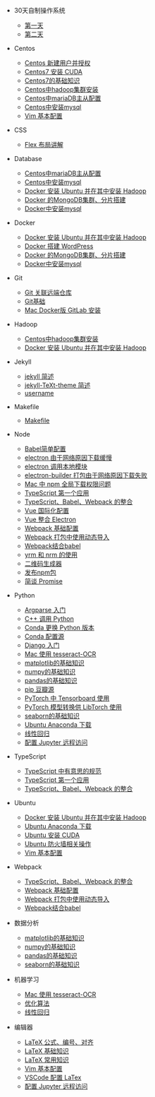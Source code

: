 * 30天自制操作系统
	* [第一天](./30天自制操作系统/第一天.md)
	* [第二天](./30天自制操作系统/第二天.md)

* Centos
	* [Centos 新建用户并授权](./Centos/Centos%20新建用户并授权.md)
	* [Centos7 安装 CUDA](./Centos/Centos7%20安装%20CUDA.md)
	* [Centos7的基础知识](./Centos/Centos7的基础知识.md)
	* [Centos中hadoop集群安装](./Centos/Centos中hadoop集群安装.md)
	* [Centos中mariaDB主从配置](./Centos/Centos中mariaDB主从配置.md)
	* [Centos中安装mysql](./Centos/Centos中安装mysql.md)
	* [Vim 基本配置](./Centos/Vim%20基本配置.md)

* CSS
	* [Flex 布局讲解](./CSS/Flex%20布局讲解.md)

* Database
	* [Centos中mariaDB主从配置](./Database/Centos中mariaDB主从配置.md)
	* [Centos中安装mysql](./Database/Centos中安装mysql.md)
	* [Docker 安装 Ubuntu 并在其中安装 Hadoop](./Database/Docker%20安装%20Ubuntu%20并在其中安装%20Hadoop.md)
	* [Docker 的MongoDB集群、分片搭建](./Database/Docker%20的MongoDB集群、分片搭建.md)
	* [Docker中安装mysql](./Database/Docker中安装mysql.md)

* Docker
	* [Docker 安装 Ubuntu 并在其中安装 Hadoop](./Docker/Docker%20安装%20Ubuntu%20并在其中安装%20Hadoop.md)
	* [Docker 搭建 WordPress](./Docker/Docker%20搭建%20WordPress.md)
	* [Docker 的MongoDB集群、分片搭建](./Docker/Docker%20的MongoDB集群、分片搭建.md)
	* [Docker中安装mysql](./Docker/Docker中安装mysql.md)

* Git
	* [Git 关联远端仓库](./Git/Git%20关联远端仓库.md)
	* [Git基础](./Git/Git基础.md)
	* [Mac Docker版 GitLab 安装](./Git/Mac%20Docker版%20GitLab%20安装.md)

* Hadoop
	* [Centos中hadoop集群安装](./Hadoop/Centos中hadoop集群安装.md)
	* [Docker 安装 Ubuntu 并在其中安装 Hadoop](./Hadoop/Docker%20安装%20Ubuntu%20并在其中安装%20Hadoop.md)

* Jekyll
	* [jekyll 简述](./Jekyll/jekyll%20简述.md)
	* [jekyll-TeXt-theme 简述](./Jekyll/jekyll-TeXt-theme%20简述.md)
	* [username](./Jekyll/username.github.io%20博客简述.md)

* Makefile
	* [Makefile](./Makefile/Makefile.md)

* Node
	* [Babel简单配置](./Node/Babel简单配置.md)
	* [electron 由于网络原因下载缓慢](./Node/electron%20由于网络原因下载缓慢.md)
	* [electron 调用本地模块](./Node/electron%20调用本地模块.md)
	* [electron-builder 打包由于网络原因下载失败](./Node/electron-builder%20打包由于网络原因下载失败.md)
	* [Mac 中 npm 全局下载权限问题](./Node/Mac%20中%20npm%20全局下载权限问题.md)
	* [TypeScript 第一个应用](./Node/TypeScript%20第一个应用.md)
	* [TypeScript、Babel、Webpack 的整合](./Node/TypeScript、Babel、Webpack%20的整合.md)
	* [Vue 国际化配置](./Node/Vue%20国际化配置.md)
	* [Vue 整合 Electron](./Node/Vue%20整合%20Electron.md)
	* [Webpack 基础配置](./Node/Webpack%20基础配置.md)
	* [Webpack 打包中使用动态导入](./Node/Webpack%20打包中使用动态导入.md)
	* [Webpack结合babel](./Node/Webpack结合babel.md)
	* [yrm 和 nrm 的使用](./Node/yrm%20和%20nrm%20的使用.md)
	* [二维码生成器](./Node/二维码生成器.md)
	* [发布npm包](./Node/发布npm包.md)
	* [简谈 Promise](./Node/简谈%20Promise.md)

* Python
	* [Argparse 入门](./Python/Argparse%20入门.md)
	* [C++ 调用 Python](./Python/C++%20调用%20Python.md)
	* [Conda 更换 Python 版本](./Python/Conda%20更换%20Python%20版本.md)
	* [Conda 配置源](./Python/Conda%20配置源.md)
	* [Django 入门](./Python/Django%20入门.md)
	* [Mac 使用 tesseract-OCR](./Python/Mac%20使用%20tesseract-OCR.md)
	* [matplotlib的基础知识](./Python/matplotlib的基础知识.md)
	* [numpy的基础知识](./Python/numpy的基础知识.md)
	* [pandas的基础知识](./Python/pandas的基础知识.md)
	* [pip 豆瓣源](./Python/pip%20豆瓣源.md)
	* [PyTorch 中 Tensorboard 使用](./Python/PyTorch%20中%20Tensorboard%20使用.md)
	* [PyTorch 模型转换供 LibTorch 使用](./Python/PyTorch%20模型转换供%20LibTorch%20使用.md)
	* [seaborn的基础知识](./Python/seaborn的基础知识.md)
	* [Ubuntu Anaconda 下载](./Python/Ubuntu%20Anaconda%20下载.md)
	* [线性回归](./Python/线性回归.md)
	* [配置 Jupyter 远程访问](./Python/配置%20Jupyter%20远程访问.md)

* TypeScript
	* [TypeScript 中有意思的规范](./TypeScript/TypeScript%20中有意思的规范.md)
	* [TypeScript 第一个应用](./TypeScript/TypeScript%20第一个应用.md)
	* [TypeScript、Babel、Webpack 的整合](./TypeScript/TypeScript、Babel、Webpack%20的整合.md)

* Ubuntu
	* [Docker 安装 Ubuntu 并在其中安装 Hadoop](./Ubuntu/Docker%20安装%20Ubuntu%20并在其中安装%20Hadoop.md)
	* [Ubuntu Anaconda 下载](./Ubuntu/Ubuntu%20Anaconda%20下载.md)
	* [Ubuntu 安装 CUDA](./Ubuntu/Ubuntu%20安装%20CUDA.md)
	* [Ubuntu 防火墙相关操作](./Ubuntu/Ubuntu%20防火墙相关操作.md)
	* [Vim 基本配置](./Ubuntu/Vim%20基本配置.md)

* Webpack
	* [TypeScript、Babel、Webpack 的整合](./Webpack/TypeScript、Babel、Webpack%20的整合.md)
	* [Webpack 基础配置](./Webpack/Webpack%20基础配置.md)
	* [Webpack 打包中使用动态导入](./Webpack/Webpack%20打包中使用动态导入.md)
	* [Webpack结合babel](./Webpack/Webpack结合babel.md)

* 数据分析
	* [matplotlib的基础知识](./数据分析/matplotlib的基础知识.md)
	* [numpy的基础知识](./数据分析/numpy的基础知识.md)
	* [pandas的基础知识](./数据分析/pandas的基础知识.md)
	* [seaborn的基础知识](./数据分析/seaborn的基础知识.md)

* 机器学习
	* [Mac 使用 tesseract-OCR](./机器学习/Mac%20使用%20tesseract-OCR.md)
	* [优化算法](./机器学习/优化算法.md)
	* [线性回归](./机器学习/线性回归.md)

* 编辑器
	* [LaTeX 公式、编号、对齐](./编辑器/LaTeX%20公式、编号、对齐.md)
	* [LaTeX 基础知识](./编辑器/LaTeX%20基础知识.md)
	* [LaTeX 常用知识](./编辑器/LaTeX%20常用知识.md)
	* [Vim 基本配置](./编辑器/Vim%20基本配置.md)
	* [VSCode 配置 LaTex](./编辑器/VSCode%20配置%20LaTex.md)
	* [配置 Jupyter 远程访问](./编辑器/配置%20Jupyter%20远程访问.md)

